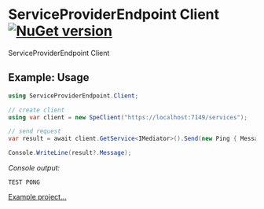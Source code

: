 # ServiceProviderEndpoint Client [![NuGet version](https://badge.fury.io/nu/ServiceProviderEndpoint.Client.svg)](http://badge.fury.io/nu/ServiceProviderEndpoint.Client)
ServiceProviderEndpoint Client


## Example: Usage
```C#
using ServiceProviderEndpoint.Client;

// create client
using var client = new SpeClient("https://localhost:7149/services");

// send request
var result = await client.GetService<IMediator>().Send(new Ping { Message = "TEST" });

Console.WriteLine(result?.Message);
```

*Console output:*
```
TEST PONG
```

[Example project...](https://github.com/mustaddon/ServiceProviderEndpoint/tree/main/Examples/Example.Client)
